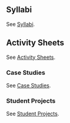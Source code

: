
## Syllabi

See [Syllabi](/content/resources/syllabi).


## Activity Sheets

See [Activity Sheets](/content/resources/activity-sheets).


### Case Studies

See [Case Studies](/content/resources/case-studies).

### Student Projects

See [Student Projects](/content/resources/student-projects).
